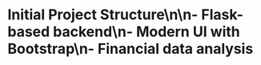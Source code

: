 # Initial Project Structure\n\n- Flask-based backend\n- Modern UI with Bootstrap\n- Financial data analysis
